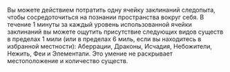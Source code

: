 Вы можете действием потратить одну ячейку заклинаний следопыта, чтобы сосредоточиться на познании пространства вокруг себя. В течение 1 минуты за каждый уровень использованной ячейки заклинаний вы можете ощутить присутствие следующих видов существ в пределах 1 мили (или в пределах 6 миль, если вы находитесь в избранной местности): Аберрации, Драконы, Исчадия, Небожители, Нежить, Феи и Элементали. Это умение не раскрывает местоположение и количество существ.